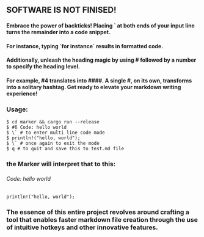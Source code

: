 ## SOFTWARE IS NOT FINISED!

#### Embrace the power of backticks! Placing \` at both ends of your input line turns the remainder into a code snippet. 
#### For instance, typing \`for instance\` results in formatted code. 
#### Additionally, unleash the heading magic by using \# followed by a number to specify the heading level.
#### For example, #4 translates into \#\#\#\#. A single \#, on its own, transforms into a solitary hashtag. Get ready to elevate your markdown writing experience!

### Usage:
```shell
$ cd marker && cargo run --release
$ #6 Code: hello world 
$ \` # to enter multi line code mode
$ println!("hello, world");
$ \` # once again to exit the mode
$ q # to quit and save this to test.md file
```

### the Marker will interpret that to this:
###### Code: hello world
```
println!("hello, world");
```

### The essence of this entire project revolves around crafting a tool that enables faster markdown file creation through the use of intuitive hotkeys and other innovative features.
